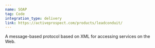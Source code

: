 ```yaml
---
name: SOAP
tag: Code
integration_type: delivery
link: https://activeprospect.com/products/leadconduit/
---
```

A message-based protocol based on XML for accessing services on the Web.

